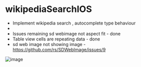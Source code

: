 # wikipediaSearchIOS

 - Implement wikipedia search , autocomplete type behaviour
 -
 - Issues remaining sd webimage not aspect fit - done
 - Table view cells are repeating data - done
 - sd web image not showing image - https://github.com/rs/SDWebImage/issues/9
 
![image](http://imgur.com/gTTehrI.gif)

